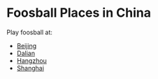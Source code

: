 # Foosball Places in China

Play foosball at:

- [Beijing](/beijing.geojson)
- [Dalian](/dalian.geojson)
- [Hangzhou](/hangzhou.geojson)
- [Shanghai](/shanghai.geojson)
